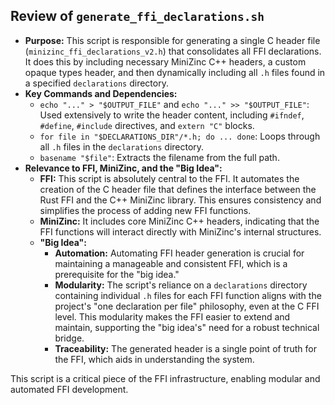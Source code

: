 ## Review of `generate_ffi_declarations.sh`

*   **Purpose:** This script is responsible for generating a single C header file (`minizinc_ffi_declarations_v2.h`) that consolidates all FFI declarations. It does this by including necessary MiniZinc C++ headers, a custom opaque types header, and then dynamically including all `.h` files found in a specified `declarations` directory.
*   **Key Commands and Dependencies:**
    *   `echo "..." > "$OUTPUT_FILE"` and `echo "..." >> "$OUTPUT_FILE"`: Used extensively to write the header content, including `#ifndef`, `#define`, `#include` directives, and `extern "C"` blocks.
    *   `for file in "$DECLARATIONS_DIR"/*.h; do ... done`: Loops through all `.h` files in the `declarations` directory.
    *   `basename "$file"`: Extracts the filename from the full path.
*   **Relevance to FFI, MiniZinc, and the "Big Idea":**
    *   **FFI:** This script is absolutely central to the FFI. It automates the creation of the C header file that defines the interface between the Rust FFI and the C++ MiniZinc library. This ensures consistency and simplifies the process of adding new FFI functions.
    *   **MiniZinc:** It includes core MiniZinc C++ headers, indicating that the FFI functions will interact directly with MiniZinc's internal structures.
    *   **"Big Idea":**
        *   **Automation:** Automating FFI header generation is crucial for maintaining a manageable and consistent FFI, which is a prerequisite for the "big idea."
        *   **Modularity:** The script's reliance on a `declarations` directory containing individual `.h` files for each FFI function aligns with the project's "one declaration per file" philosophy, even at the C FFI level. This modularity makes the FFI easier to extend and maintain, supporting the "big idea's" need for a robust technical bridge.
        *   **Traceability:** The generated header is a single point of truth for the FFI, which aids in understanding the system.

This script is a critical piece of the FFI infrastructure, enabling modular and automated FFI development.